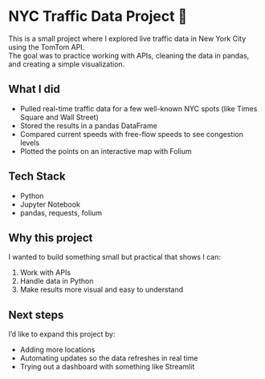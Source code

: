 # NYC Traffic Data Project 🚦

This is a small project where I explored live traffic data in New York City using the TomTom API.  
The goal was to practice working with APIs, cleaning the data in pandas, and creating a simple visualization.

## What I did
- Pulled real-time traffic data for a few well-known NYC spots (like Times Square and Wall Street)
- Stored the results in a pandas DataFrame
- Compared current speeds with free-flow speeds to see congestion levels
- Plotted the points on an interactive map with Folium

## Tech Stack
- Python
- Jupyter Notebook
- pandas, requests, folium

## Why this project
I wanted to build something small but practical that shows I can:
1. Work with APIs
2. Handle data in Python
3. Make results more visual and easy to understand

## Next steps
I’d like to expand this project by:
- Adding more locations
- Automating updates so the data refreshes in real time
- Trying out a dashboard with something like Streamlit
